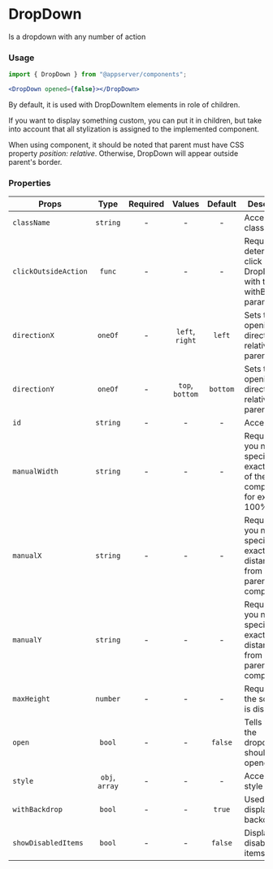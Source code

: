 # DropDown

Is a dropdown with any number of action

### Usage

```js
import { DropDown } from "@appserver/components";
```

```jsx
<DropDown opened={false}></DropDown>
```

By default, it is used with DropDownItem elements in role of children.

If you want to display something custom, you can put it in children, but take into account that all stylization is assigned to the implemented component.

When using component, it should be noted that parent must have CSS property _position: relative_. Otherwise, DropDown will appear outside parent's border.

### Properties

| Props                |      Type      | Required |     Values      | Default  | Description                                                                        |
| -------------------- | :------------: | :------: | :-------------: | :------: | ---------------------------------------------------------------------------------- |
| `className`          |    `string`    |    -     |        -        |    -     | Accepts class                                                                      |
| `clickOutsideAction` |     `func`     |    -     |        -        |    -     | Required for determining a click outside DropDown with the withBackdrop parameter  |
| `directionX`         |    `oneOf`     |    -     | `left`, `right` |  `left`  | Sets the opening direction relative to the parent                                  |
| `directionY`         |    `oneOf`     |    -     | `top`, `bottom` | `bottom` | Sets the opening direction relative to the parent                                  |
| `id`                 |    `string`    |    -     |        -        |    -     | Accepts id                                                                         |
| `manualWidth`        |    `string`    |    -     |        -        |    -     | Required if you need to specify the exact width of the component, for example 100% |
| `manualX`            |    `string`    |    -     |        -        |    -     | Required if you need to specify the exact distance from the parent component       |
| `manualY`            |    `string`    |    -     |        -        |    -     | Required if you need to specify the exact distance from the parent component       |
| `maxHeight`          |    `number`    |    -     |        -        |    -     | Required if the scrollbar is displayed                                             |
| `open`               |     `bool`     |    -     |        -        | `false`  | Tells when the dropdown should be opened                                           |
| `style`              | `obj`, `array` |    -     |        -        |    -     | Accepts css style                                                                  |
| `withBackdrop`       |     `bool`     |    -     |        -        |  `true`  | Used to display backdrop                                                           |
| `showDisabledItems`  |     `bool`     |    -     |        -        | `false`  | Display disabled items or not                                                      |
